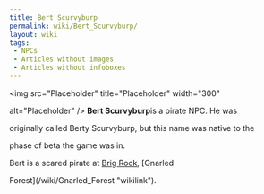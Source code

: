 ```yaml
---
title: Bert Scurvyburp
permalink: wiki/Bert_Scurvyburp/
layout: wiki
tags:
 - NPCs
 - Articles without images
 - Articles without infoboxes
---
```


<img src="Placeholder" title="Placeholder" width="300"
alt="Placeholder" /> **Bert Scurvyburp**is a pirate NPC. He was
originally called Berty Scurvyburp, but this name was native to the
phase of beta the game was in.

Bert is a scared pirate at [Brig Rock](/wiki/Brig_Rock "wikilink"), [Gnarled
Forest](/wiki/Gnarled_Forest "wikilink").

